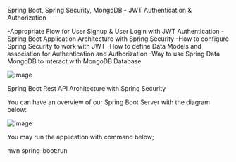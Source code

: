 Spring Boot, Spring Security, MongoDB - JWT Authentication & Authorization

-Appropriate Flow for User Signup & User Login with JWT Authentication
-Spring Boot Application Architecture with Spring Security
-How to configure Spring Security to work with JWT
-How to define Data Models and association for Authentication and Authorization
-Way to use Spring Data MongoDB to interact with MongoDB Database

![image](https://github.com/user-attachments/assets/5cfdb06d-4283-4fbd-9a22-06e75347725f)

Spring Boot Rest API Architecture with Spring Security

You can have an overview of our Spring Boot Server with the diagram below:

![image](https://github.com/user-attachments/assets/404058e3-0015-4063-a423-cca4d45db743)

You may run the application with command below;

mvn spring-boot:run
